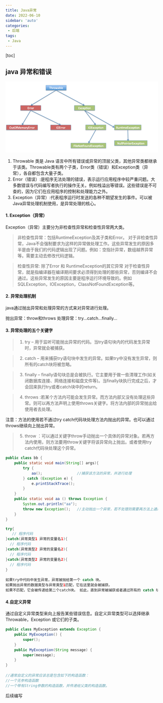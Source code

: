 ```yaml
---
title: Java异常
date: 2022-06-10
sidebar: 'auto'
categories: 
 - 后端
tags:
 - Java
---
```


[toc]

## java 异常和错误

![20220531152054.png](../blog_img/20220531152054.png)

1. Throwable 类是 Java 语言中所有错误或异常的顶层父类，其他异常类都继承于该类。Throwable类有两个子类，Error类（错误）和Exception类（异常），各自都包含大量子类。 
2. Error（错误）:是程序无法处理的错误，表示运行应用程序中较严重问题。大多数错误与代码编写者执行的操作无关。例如栈溢出等错误。这些错误是不可查的，因为它们在应用程序的控制和处理能力之外。
3. Exception（异常）:代表程序运行时发送的各种不期望发生的事件。可以被Java异常处理机制使用，是异常处理的核心。


#### 1. Exception（异常）

Exception（异常）主要分为非检查性异常和检查性异常两大类。

> 非检查性异常：包括RuntimeException及其子类和Error。
对于非检查性异常，Java不会强制要求为这样的异常做处理工作。这些异常发生的原因多半是由于我们的代码逻辑出现了问题。例如：空指针异常，数组越界异常等。需要主动去修改代码逻辑。

> 检查性异常: 除了Error 和 RuntimeException的其它异常
对于检查性异常，就是指编译器在编译期间要求必须得到处理的那些异常，否则编译不会通过。这些异常发生的原因主要是程序运行环境导致的。例如SQLException，IOException，ClassNotFoundException等。


#### 2. 异常处理机制

java通过抛出异常和处理异常的方式来对异常进行处理。

抛出异常：throw和throws
处理异常：try...catch...finally...

#### 3. 异常处理的五个关键字

> 1. try – 用于监听可能抛出异常的代码。当try语句块内的代码发生异常时，异常就会被捕获。

> 2. catch – 用来捕获try语句块中发生的异常。如果try中没有发生异常，则所有的catch块将被忽略。

> 3. finally – finally语句块总是会被执行。它主要用于做一些清理工作(如关闭数据库连接、网络连接和磁盘文件等)。当finally块执行完成之后，才会回来执行try或者catch块中的return。

> 4. throws :若某个方法内可能会发生异常。而方法内部又没有处理这些异常。则可以再方法声明上使用throws关键字。将方法内部的异常抛出给使用者去处理。

注意：方法的使用若不通过try catch代码块处理方法内抛出的异常。也可以通过throws继续向上抛出异常。

> 5. throw ：可以通过关键字throw手动抛出一个具体的异常对象。若再方法内使用，则方法要用throw关键字将该异常向上抛出。或者使用try catch代码块处理这个异常。

```java
public class bb {
    public static void main(String[] args){
        try {
            aa();                //捕获该方法的异常，并进行处理
        } catch (Exception e) {
            e.printStackTrace();
        }
    }
    public static void aa () throws Exception {
        System.out.println("aa");
        throw new Exception();   //主动抛出一个异常，若不处理则需要再方法上通过throws关键字来抛出该异常
    }
}
```

```java
try{
   // 程序代码
}catch(异常类型1 异常的变量名1){
  // 程序代码
}catch(异常类型2 异常的变量名2){
  // 程序代码
}catch(异常类型2 异常的变量名2){
  // 程序代码
}

如果try中代码中发生异常，异常被抛给第一个 catch 块。 
如果抛出异常的数据类型与异常类型1匹配，它在这里就会被捕获。 
如果不匹配，它会被传递给第二个catch块。 如此，直到异常被捕获或者通过所有的 catch 块。
```


#### 4.自定义异常

通过自定义异常类型来向上报告某些错误信息。自定义异常类型可以选择继承 Throwable，Exception 或它们的子类。

```java
public class MyException extends Exception {
    public MyException() {
        super();
    }
    public MyException(String message) {
        super(message);
    }
}

//通常自定义的异常应该总是包含如下的构造函数：
//一个无参构造函数
//一个带有String参数的构造函数，并传递给父类的构造函数。

```

后续编写
